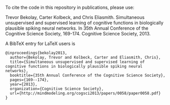 To cite the code in this repository in publications, please use:

Trevor Bekolay, Carter Kolbeck, and Chris Eliasmith.
Simultaneous unsupervised and supervised learning
of cognitive functions in biologically plausible spiking neural networks.
In 35th Annual Conference of the Cognitive Science Society, 169-174.
Cognitive Science Society, 2013.

A BibTeX entry for LaTeX users is

```TeX
@inproceedings{bekolay2013,
  author={Bekolay, Trevor and Kolbeck, Carter and Eliasmith, Chris},
  title={Simultaneous unsupervised and supervised learning of cognitive functions in biologically plausible spiking neural networks},
  booktitle={35th Annual Conference of the Cognitive Science Society},
  pages={169--174},
  year={2013},
  organization={Cognitive Science Society},
  url={http://mindmodeling.org/cogsci2013/papers/0058/paper0058.pdf}
}
```

